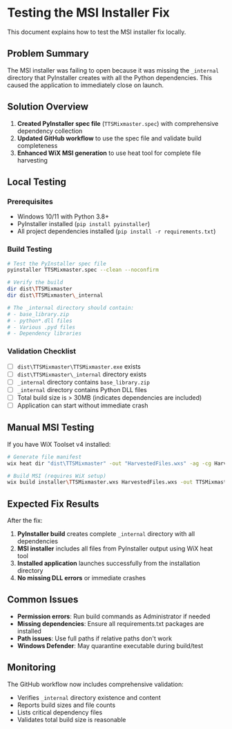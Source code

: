 # Testing the MSI Installer Fix

This document explains how to test the MSI installer fix locally.

## Problem Summary

The MSI installer was failing to open because it was missing the `_internal` directory that PyInstaller creates with all the Python dependencies. This caused the application to immediately close on launch.

## Solution Overview

1. **Created PyInstaller spec file** (`TTSMixmaster.spec`) with comprehensive dependency collection
2. **Updated GitHub workflow** to use the spec file and validate build completeness
3. **Enhanced WiX MSI generation** to use heat tool for complete file harvesting

## Local Testing

### Prerequisites
- Windows 10/11 with Python 3.8+
- PyInstaller installed (`pip install pyinstaller`)
- All project dependencies installed (`pip install -r requirements.txt`)

### Build Testing
```bash
# Test the PyInstaller spec file
pyinstaller TTSMixmaster.spec --clean --noconfirm

# Verify the build
dir dist\TTSMixmaster
dir dist\TTSMixmaster\_internal

# The _internal directory should contain:
# - base_library.zip
# - python*.dll files  
# - Various .pyd files
# - Dependency libraries
```

### Validation Checklist
- [ ] `dist\TTSMixmaster\TTSMixmaster.exe` exists
- [ ] `dist\TTSMixmaster\_internal` directory exists
- [ ] `_internal` directory contains `base_library.zip`
- [ ] `_internal` directory contains Python DLL files
- [ ] Total build size is > 30MB (indicates dependencies are included)
- [ ] Application can start without immediate crash

## Manual MSI Testing

If you have WiX Toolset v4 installed:

```bash
# Generate file manifest
wix heat dir "dist\TTSMixmaster" -out "HarvestedFiles.wxs" -ag -cg HarvestedFiles -dr INSTALLFOLDER -srd -sfrag

# Build MSI (requires WiX setup)
wix build installer\TTSMixmaster.wxs HarvestedFiles.wxs -out TTSMixmaster-Test.msi -dSourceDir="dist\TTSMixmaster"
```

## Expected Fix Results

After the fix:
1. **PyInstaller build** creates complete `_internal` directory with all dependencies
2. **MSI installer** includes all files from PyInstaller output using WiX heat tool
3. **Installed application** launches successfully from the installation directory
4. **No missing DLL errors** or immediate crashes

## Common Issues

- **Permission errors**: Run build commands as Administrator if needed
- **Missing dependencies**: Ensure all requirements.txt packages are installed
- **Path issues**: Use full paths if relative paths don't work
- **Windows Defender**: May quarantine executable during build/test

## Monitoring

The GitHub workflow now includes comprehensive validation:
- Verifies `_internal` directory existence and content
- Reports build sizes and file counts
- Lists critical dependency files
- Validates total build size is reasonable